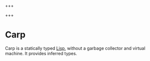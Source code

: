 
+++

+++
# Carp

Carp is a statically typed [Lisp](@/programming/lisp.md), without a garbage collector and virtual machine. It provides inferred types.

